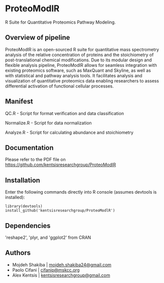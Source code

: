 ProteoModlR 
=========

R Suite for Quantitative Proteomics Pathway Modeling.

Overview of pipeline
--------------------

ProteoModlR is an open-sourced R suite for quantitative mass spectrometry analysis of the relative concentration of proteins and the stoichiometry of post-translational chemical modifications. Due to its modular design and flexible analysis pipeline, ProteoModlR allows for seamless integration with existing proteomics software, such as MaxQuant and Skyline, as well as with statistical and pathway analysis tools. It facilitates analysis and visualization of quantitative proteomics data enabling researchers to assess differential activation of functional cellular processes. 

Manifest
--------

QC.R - Script for format verification and data classification

Normalize.R - Script for data normalization

Analyze.R - Script for calculating abundance and stoichiometry

Documentation
--------
Please refer to the PDF file on https://github.com/kentsisresearchgroup/ProteoModlR


Installation
------------

Enter the following commands directly into R console (assumes devtools is installed):
    
    library(devtools)
    install_github('kentsisresearchgroup/ProteoModlR')

Dependencies
------------

'reshape2', 'plyr, and 'ggplot2' from CRAN

Authors
-------

* Mojdeh Shakiba | mojdeh.shakiba24@gmail.com
* Paolo Cifani | cifanip@mskcc.org
* Alex Kentsis | kentsisresearchgroup@gmail.com
